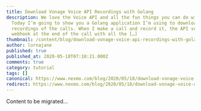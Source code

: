 ```yaml
---
title: Download Vonage Voice API Recordings with Golang
description: We love the Voice API and all the fun things you can do with it.
  Today I’m going to show you a Golang application I’m using to download the
  recordings of the calls. When I make a call and record it, the API sends a
  webhook at the end of the call with all the […]
thumbnail: /content/blog/download-vonage-voice-api-recordings-with-golang/Social_Call-Recording_Golang_1200x600.png
author: lornajane
published: true
published_at: 2020-05-18T07:10:21.000Z
comments: true
category: tutorial
tags: []
canonical: https://www.nexmo.com/blog/2020/05/18/download-vonage-voice-api-recordings-with-golang
redirect: https://www.nexmo.com/blog/2020/05/18/download-vonage-voice-api-recordings-with-golang
---
```


Content to be migrated...
